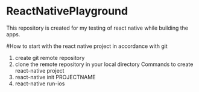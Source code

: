 # ReactNativePlayground
This repository is created for my testing of react native while building the apps.

#How to start with the react native project in accordance with git
1. create git remote repository
2. clone the remote repository in your local directory
Commands to create react-native project
3. react-native init PROJECTNAME
4. react-native run-ios

